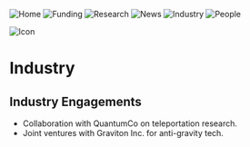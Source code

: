 ![Home](https://img.shields.io/badge/Home-README-blue)
![Funding](https://img.shields.io/badge/Funding-Latest-green)
![Research](https://img.shields.io/badge/Research-Projects-yellow)
![News](https://img.shields.io/badge/News-Updates-red)
![Industry](https://img.shields.io/badge/Industry-Collaborations-orange)
![People](https://img.shields.io/badge/People-Team-lightgrey)

![Icon](https://via.placeholder.com/150x100.png?text=Mad+Scientists)

# Industry

## Industry Engagements
- Collaboration with QuantumCo on teleportation research.
- Joint ventures with Graviton Inc. for anti-gravity tech.
